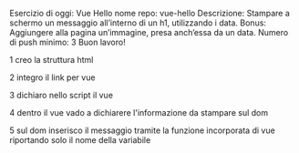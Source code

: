 Esercizio di oggi: Vue Hello
nome repo: vue-hello
Descrizione: Stampare a schermo un messaggio all’interno di un h1, utilizzando i data.
Bonus: Aggiungere alla pagina un’immagine, presa anch’essa da un data.
Numero di push minimo: 3
Buon lavoro!

1 creo la struttura html

2 integro il link per vue

3 dichiaro nello script il vue

4 dentro il vue vado a dichiarere l'informazione da stampare sul dom

5 sul dom inserisco il messaggio tramite la funzione incorporata di vue riportando solo il nome della variabile 
